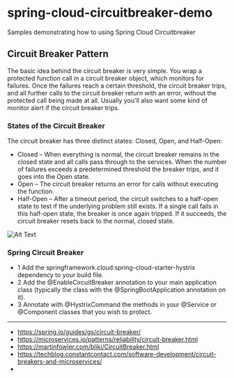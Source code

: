 # spring-cloud-circuitbreaker-demo
Samples demonstrating how to using Spring Cloud Circuitbreaker

## Circuit Breaker Pattern

The basic idea behind the circuit breaker is very simple. You wrap a protected function call in a circuit breaker object, 
which monitors for failures. Once the failures reach a certain threshold, the circuit breaker trips, and all further calls
to the circuit breaker return with an error, without the protected call being made at all. 
Usually you'll also want some kind of monitor alert if the circuit breaker trips.


### States of the Circuit Breaker

The circuit breaker has three distinct states: Closed, Open, and Half-Open:

* Closed – When everything is normal, the circuit breaker remains in the closed state and all calls pass through to the services.
  When the number of failures exceeds a predetermined threshold the breaker trips, and it goes into the Open state.
* Open – The circuit breaker returns an error for calls without executing the function.
* Half-Open – After a timeout period, the circuit switches to a half-open state to test if the underlying problem still exists. 
  If a single call fails in this half-open state, the breaker is once again tripped. If it succeeds, the circuit breaker resets back to
  the normal, closed state. 


![Alt Text](https://www.ebayinc.com/assets/Uploads/Blog/2015/08/circuit_breaker_state_diagram.gif)

### Spring Circuit Breaker

* 1 Add the springframework.cloud:spring-cloud-starter-hystrix dependency to your build file.
* 2 Add the @EnableCircuitBreaker annotation to your main application class (typically the class with the @SpringBootApplication annotation on it).
* 3 Annotate with @HystrixCommand the methods in your @Service or @Component classes that you wish to protect.




---------------------------------------------------------------------

- https://spring.io/guides/gs/circuit-breaker/
- https://microservices.io/patterns/reliability/circuit-breaker.html
- https://martinfowler.com/bliki/CircuitBreaker.html
- https://techblog.constantcontact.com/software-development/circuit-breakers-and-microservices/
-
